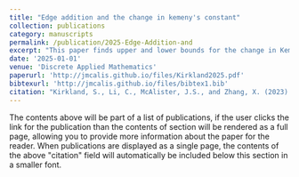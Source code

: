 ```yaml
---
title: "Edge addition and the change in kemeny's constant"
collection: publications
category: manuscripts
permalink: /publication/2025-Edge-Addition-and
excerpt: "This paper finds upper and lower bounds for the change in Kemeny's constant under edge addition from a tree"
date: '2025-01-01'
venue: 'Discrete Applied Mathematics'
paperurl: 'http://jmcalis.github.io/files/Kirkland2025.pdf'
bibtexurl: 'http://jmcalis.github.io/files/bibtex1.bib'
citation: "Kirkland, S., Li, C., McAlister, J.S., and Zhang, X. (2023) Edge Addition and the Change in Kemeny's Constant. Discrete Applied Mathematics. https://doi.org/10.1016/j.dam.2025.04.031"
---
```

The contents above will be part of a list of publications, if the user clicks the link for the publication than the contents of section will be rendered as a full page, allowing you to provide more information about the paper for the reader. When publications are displayed as a single page, the contents of the above "citation" field will automatically be included below this section in a smaller font.

